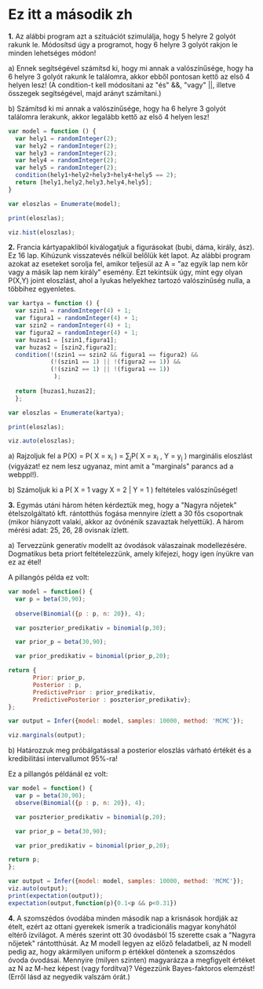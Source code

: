 # Ez itt a második zh

**1.** Az alábbi program azt a szituációt szimulálja, hogy 5 helyre 2 golyót rakunk le. Módosítsd úgy a programot, hogy 6 helyre 3 golyót rakjon le minden lehetséges módon!

a) Ennek segítségével számítsd ki, hogy mi annak a valószínűsége, hogy ha 6 helyre 3 golyót rakunk le találomra, akkor ebből pontosan kettő az első 4 helyen lesz! (A condition-t kell módosítani az "és" &&, "vagy" ||, illetve összegek segítségével, majd arányt számítani.)

b) Számítsd ki mi annak a valószínűsége, hogy ha 6 helyre 3 golyót találomra lerakunk, akkor legalább kettő az első 4 helyen lesz!

````javascript
var model = function () {
  var hely1 = randomInteger(2);
  var hely2 = randomInteger(2);
  var hely3 = randomInteger(2);
  var hely4 = randomInteger(2);
  var hely5 = randomInteger(2);
  condition(hely1+hely2+hely3+hely4+hely5 == 2);
  return [hely1,hely2,hely3,hely4,hely5];
}

var eloszlas = Enumerate(model);

print(eloszlas);

viz.hist(eloszlas);
````

**2.** Francia kártyapakliból kiválogatjuk a figurásokat (bubi, dáma, király, ász). Ez 16 lap. Kihúzunk visszatevés nélkül belőlük két lapot. Az alábbi program azokat az eseteket sorolja fel, amikor teljesül az A = "az egyik lap nem kőr vagy a másik lap nem király" esemény. Ezt tekintsük úgy, mint egy olyan P(X,Y) joint eloszlást, ahol a lyukas helyekhez tartozó valószínűség nulla, a többihez egyenletes.

````javascript
var kartya = function () {
  var szin1 = randomInteger(4) + 1;
  var figura1 = randomInteger(4) + 1;
  var szin2 = randomInteger(4) + 1;
  var figura2 = randomInteger(4) + 1;
  var huzas1 = [szin1,figura1];
  var huzas2 = [szin2,figura2];
  condition(!(szin1 == szin2 && figura1 == figura2) && 
            (!(szin1 == 1) || !(figura2 == 1)) &&
            (!(szin2 == 1) || !(figura1 == 1))
             );
           
  return [huzas1,huzas2];
  };

var eloszlas = Enumerate(kartya);

print(eloszlas);

viz.auto(eloszlas);
````

a) Rajzoljuk fel a P(X) = P( X = x<sub>i</sub> ) = ∑<sub>j</sub>P( X = x<sub>i</sub> , Y = y<sub>j</sub> ) marginális eloszlást (vigyázat! ez nem lesz ugyanaz, mint amit a "marginals" parancs ad a webppl!).

b) Számoljuk ki a P( X = 1 vagy X = 2 | Y = 1  ) feltételes valószínűséget!

**3.** Egymás utáni három héten kérdeztük meg, hogy a "Nagyra nőjetek" ételszolgáltató kft. rántotthús fogása mennyire ízlett a 30 fős csoportnak (mikor hiányzott valaki, akkor az óvónénik szavaztak helyettük). A három mérési adat: 25, 26, 28 ovisnak ízlett. 

a) Tervezzünk generatív modellt az óvodások válaszainak modellezésére. Dogmatikus beta priort feltételezzünk, amely kifejezi, hogy igen ínyükre van ez az étel! 

A pillangós példa ez volt:

````javascript
var model = function() {  
  var p = beta(30,90);
  
  observe(Binomial({p : p, n: 20}), 4);

  var poszterior_predikativ = binomial(p,30);

  var prior_p = beta(30,90);

  var prior_predikativ = binomial(prior_p,20);

return {
       Prior: prior_p, 
       Posterior : p,
       PredictivePrior : prior_predikativ,
       PredictivePosterior : poszterior_predikativ};
};

var output = Infer({model: model, samples: 10000, method: 'MCMC'});

viz.marginals(output);
````

b) Határozzuk meg próbálgatással a posterior eloszlás várható értékét és a kredibilitási intervallumot 95%-ra!

Ez a pillangós példánál ez volt:

````javascript
var model = function() {  
  var p = beta(30,90);
  observe(Binomial({p : p, n: 20}), 4);

  var poszterior_predikativ = binomial(p,20);

  var prior_p = beta(30,90);

  var prior_predikativ = binomial(prior_p,20);

return p;
};

var output = Infer({model: model, samples: 10000, method: 'MCMC'});
viz.auto(output);
print(expectation(output));
expectation(output,function(p){0.1<p && p<0.31})
````

**4.** A szomszédos óvodába minden második nap a krisnások hordják az ételt, ezért az ottani gyerekek ismerik a tradicionális magyar konyhától eltérő ízvilágot. A mérés szerint ott 30 óvodásból 15 szerette csak a "Nagyra nőjetek" rántotthúsát. Az M modell legyen az előző feladatbeli, az N modell pedig az, hogy akármilyen uniform p értékkel döntenek a szomszédos óvoda óvodásai. Mennyire (milyen szinten) magyarázza a megfigyelt értéket az N az M-hez képest (vagy fordítva)? Végezzünk Bayes-faktoros elemzést! (Erről lásd az negyedik valszám órát.)
